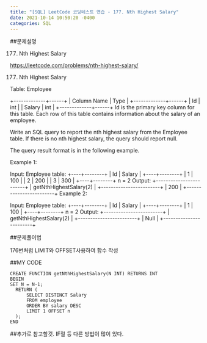 ```yaml
---
title: "[SQL] LeetCode 코딩테스트 연습 - 177. Nth Highest Salary"
date: 2021-10-14 10:50:20 -0400
categories: SQL
---
```



##문제설명



177. Nth Highest Salary

https://leetcode.com/problems/nth-highest-salary/



177. Nth Highest Salary



Table: Employee

+-------------+------+
| Column Name | Type |
+-------------+------+
| Id          | int  |
| Salary      | int  |
+-------------+------+
Id is the primary key column for this table.
Each row of this table contains information about the salary of an employee.
 

Write an SQL query to report the nth highest salary from the Employee table. If there is no nth highest salary, the query should report null.

The query result format is in the following example.

 

Example 1:

Input: 
Employee table:
+----+--------+
| Id | Salary |
+----+--------+
| 1  | 100    |
| 2  | 200    |
| 3  | 300    |
+----+--------+
n = 2
Output: 
+------------------------+
| getNthHighestSalary(2) |
+------------------------+
| 200                    |
+------------------------+
Example 2:

Input: 
Employee table:
+----+--------+
| Id | Salary |
+----+--------+
| 1  | 100    |
+----+--------+
n = 2
Output: 
+------------------------+
| getNthHighestSalary(2) |
+------------------------+
| Null                   |
+------------------------+



##문제풀이법


176번처럼 LIMIT와 OFFSET사용하여 함수 작성



##MY CODE


```
CREATE FUNCTION getNthHighestSalary(N INT) RETURNS INT
BEGIN
SET N = N-1;
  RETURN (
      SELECT DISTINCT Salary
      FROM employee
      ORDER BY salary DESC
      LIMIT 1 OFFSET n
  );
END
```


##추가로 참고할것.
IF절 등 다른 방법이 많이 있다.
